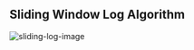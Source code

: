 ## Sliding Window Log Algorithm

![sliding-log-image](https://miro.medium.com/max/1400/1*Vbu8IGdjfW2GYfZiTubhLw.png "SLIDING LOG PICTORIAL REPRESENTATION")